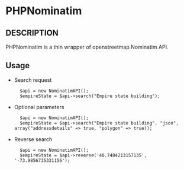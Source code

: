 PHPNominatim
============

##  DESCRIPTION
PHPNominatim is a thin wrapper of openstreetmap Nominatim API.

## Usage
* Search request

        $api = new NominatimAPI();
        $empireState = $api->search("Empire state building");

* Optional parameters

        $api = new NominatimAPI();
        $empireState = $api->search("Empire state building", "json", array("addressdetails" => true, "polygon" => true));

* Reverse search

        $api = new NominatimAPI();
        $empireState = $api->reverse('40.7484213157135', '-73.9856735331156');
